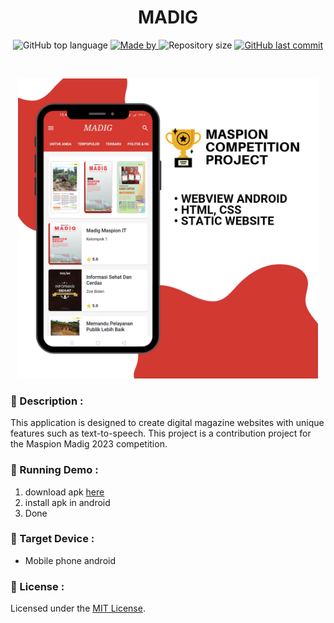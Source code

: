 <h1 align="center">
    MADIG
</h1>

<p align="center">
  <img alt="GitHub top language" src="https://img.shields.io/github/languages/top/damartripamungkas/madig?color=04D361&labelColor=000000">
  
  <a href="#">
    <img alt="Made by" src="https://img.shields.io/static/v1?label=made%20by&message=damartripamungkas&color=04D361&labelColor=000000">
  </a>
  
  <img alt="Repository size" src="https://img.shields.io/github/repo-size/damartripamungkas/madig?color=04D361&labelColor=000000">
  
  <a href="#">
    <img alt="GitHub last commit" src="https://img.shields.io/github/last-commit/damartripamungkas/madig?color=04D361&labelColor=000000">
  </a>
</p>

<br>

<p align="center">
  <img src="https://github.com/damartripamungkas/madig/blob/main/screnshoot.png?raw=true" style="height: 30rem;"/>
</p>

### 📖 Description :

This application is designed to create digital magazine websites with unique features such as text-to-speech. This project is a contribution project for the Maspion Madig 2023 competition.

### 🧱 Running Demo :

1. download apk [here](./madig.apk)
2. install apk in android
3. Done

### 📱 Target Device :

- Mobile phone android

### 📝 License :

Licensed under the [MIT License](./LICENSE).
